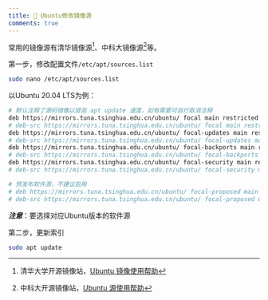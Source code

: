 ```yaml
---
title: 🦴 Ubuntu修改镜像源
comments: true
---
```


常用的镜像源有清华镜像源[^1]、中科大镜像源[^2]等。

第一步，修改配置文件`/etc/apt/sources.list`

```bash
sudo nano /etc/apt/sources.list
```

以Ubuntu 20.04 LTS为例：

```bash title="/etc/apt/sources.list"
# 默认注释了源码镜像以提高 apt update 速度，如有需要可自行取消注释
deb https://mirrors.tuna.tsinghua.edu.cn/ubuntu/ focal main restricted universe multiverse
# deb-src https://mirrors.tuna.tsinghua.edu.cn/ubuntu/ focal main restricted universe multiverse
deb https://mirrors.tuna.tsinghua.edu.cn/ubuntu/ focal-updates main restricted universe multiverse
# deb-src https://mirrors.tuna.tsinghua.edu.cn/ubuntu/ focal-updates main restricted universe multiverse
deb https://mirrors.tuna.tsinghua.edu.cn/ubuntu/ focal-backports main restricted universe multiverse
# deb-src https://mirrors.tuna.tsinghua.edu.cn/ubuntu/ focal-backports main restricted universe multiverse
deb https://mirrors.tuna.tsinghua.edu.cn/ubuntu/ focal-security main restricted universe multiverse
# deb-src https://mirrors.tuna.tsinghua.edu.cn/ubuntu/ focal-security main restricted universe multiverse

# 预发布软件源，不建议启用
# deb https://mirrors.tuna.tsinghua.edu.cn/ubuntu/ focal-proposed main restricted universe multiverse
# deb-src https://mirrors.tuna.tsinghua.edu.cn/ubuntu/ focal-proposed main restricted universe multiverse
```

***注意***：要选择对应Ubuntu版本的软件源

第二步，更新索引

```bash
sudo apt update
```

















[^1]: 清华大学开源镜像站，[Ubuntu 镜像使用帮助](https://mirrors.tuna.tsinghua.edu.cn/help/ubuntu/)
[^2]: 中科大开源镜像站，[Ubuntu 源使用帮助](https://mirrors.ustc.edu.cn/help/ubuntu.html)
